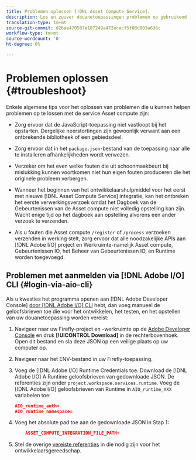 ```yaml
---
title: Problemen oplossen [!DNL Asset Compute Service].
description: Los en zuiver douanetoepassingen problemen op gebruikend [!DNL Asset Compute Service].
translation-type: tm+mt
source-git-commit: d26ae470507e187249a472ececf5f08d803a636c
workflow-type: tm+mt
source-wordcount: '0'
ht-degree: 0%

---
```



# Problemen oplossen {#troubleshoot}

Enkele algemene tips voor het oplossen van problemen die u kunnen helpen problemen op te lossen met de service Asset compute zijn:

* Zorg ervoor dat de JavaScript-toepassing niet vastloopt bij het opstarten. Dergelijke neerstortingen zijn gewoonlijk verwant aan een ontbrekende bibliotheek of een gebiedsdeel.
* Zorg ervoor dat in het `package.json`-bestand van de toepassing naar alle te installeren afhankelijkheden wordt verwezen.
* Verzeker om het even welke fouten die uit schoonmaakbeurt bij mislukking kunnen voortkomen niet hun eigen fouten produceren die het originele probleem verbergen.

* Wanneer het beginnen van het ontwikkelaarshulpmiddel voor het eerst met nieuwe [!DNL Asset Compute Service] integratie, kan het ontbreken het eerste verwerkingsverzoek omdat het Dagboek van de Gebeurtenissen van de Asset compute niet volledig opstelling kan zijn. Wacht enige tijd op het dagboek aan opstelling alvorens een ander verzoek te verzenden.
* Als u fouten die Asset compute `/register` of `/process` verzoeken verzenden in werking stelt, zorg ervoor dat alle noodzakelijke APIs aan [!DNL Adobe I/O] project en Werkruimte-namelijk Asset compute, Gebeurtenissen IO, het Beheer van Gebeurtenissen IO, en Runtime worden toegevoegd.

## Problemen met aanmelden via [!DNL Adobe I/O] CLI {#login-via-aio-cli}

Als u kwesties het programma openen aan [!DNL Adobe Developer Console] [door  [!DNL Adobe I/O] CLI](https://github.com/AdobeDocs/project-firefly/blob/master/getting_started/first_app.md#3-signing-in-from-cli) hebt, dan voeg manueel de geloofsbrieven toe die voor het ontwikkelen, het testen, en het opstellen van uw douanetoepassing worden vereist:

1. Navigeer naar uw Firefly-project en -werkruimte op de [Adobe Developer Console](https://console.adobe.io/) en druk **[!UICONTROL Download]** in de rechterbovenhoek. Open dit bestand en sla deze JSON op een veilige plaats op uw computer op.

1. Navigeer naar het ENV-bestand in uw Firefly-toepassing.

1. Voeg de [!DNL Adobe I/O] Runtime Credentials toe. Download de [!DNL Adobe I/O] A Runtime geloofsbrieven van gedownloade JSON. De referenties zijn onder `project.workspace.services.runtime`. Voeg de [!DNL Adobe I/O] geloofsbrieven van Runtime in `AIO_runtime_XXX` variabelen toe:

   ```json
   AIO_runtime_auth=
   AIO_runtime_namespace=
   ```

1. Voeg het absolute pad toe aan de gedownloade JSON in Stap 1:

   ```json
       ASSET_COMPUTE_INTEGRATION_FILE_PATH=
   ```

1. Stel de overige [vereiste referenties](develop-custom-application.md) in die nodig zijn voor het ontwikkelaarsgereedschap.

<!-- TBD for later:
Add any best practices for developers in this section:
* Any items to take care of when creating projects.
* Any naming conventions, reserved keywords, etc.?
* Any terms that can become a source of confusion later based on our OOTB naming.

* If required, add limitations for custom applications and spin those off as best practices.
* Do NOT borrow any content from https://git.corp.adobe.com/nui/nui/blob/master/doc/worker_api.md. It is outdated and irrelevant for 3rd party custom applications.
-->
